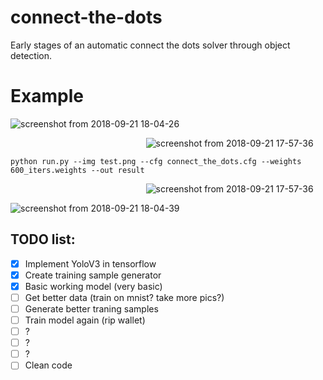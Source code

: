# connect-the-dots

Early stages of an automatic connect the dots solver through object detection.


# Example

![screenshot from 2018-09-21 18-04-26](https://user-images.githubusercontent.com/32404036/45909672-d5084d00-bdc8-11e8-8eb7-660a064d5131.png)

&nbsp;&nbsp;&nbsp;&nbsp;&nbsp;&nbsp;&nbsp;&nbsp;&nbsp;&nbsp;&nbsp;&nbsp;&nbsp;&nbsp;&nbsp;&nbsp;&nbsp;&nbsp;&nbsp;&nbsp;&nbsp;&nbsp;&nbsp;&nbsp;&nbsp;&nbsp;&nbsp;&nbsp;&nbsp;&nbsp;&nbsp;&nbsp;&nbsp;&nbsp;&nbsp;&nbsp;&nbsp;&nbsp;&nbsp;&nbsp;&nbsp;&nbsp;&nbsp;&nbsp;&nbsp;&nbsp;&nbsp;&nbsp;&nbsp;&nbsp;&nbsp;&nbsp;&nbsp;&nbsp; ![screenshot from 2018-09-21 17-57-36](https://user-images.githubusercontent.com/32404036/45909523-d6854580-bdc7-11e8-8673-91a1056c4698.png)

```
python run.py --img test.png --cfg connect_the_dots.cfg --weights 600_iters.weights --out result
```

&nbsp;&nbsp;&nbsp;&nbsp;&nbsp;&nbsp;&nbsp;&nbsp;&nbsp;&nbsp;&nbsp;&nbsp;&nbsp;&nbsp;&nbsp;&nbsp;&nbsp;&nbsp;&nbsp;&nbsp;&nbsp;&nbsp;&nbsp;&nbsp;&nbsp;&nbsp;&nbsp;&nbsp;&nbsp;&nbsp;&nbsp;&nbsp;&nbsp;&nbsp;&nbsp;&nbsp;&nbsp;&nbsp;&nbsp;&nbsp;&nbsp;&nbsp;&nbsp;&nbsp;&nbsp;&nbsp;&nbsp;&nbsp;&nbsp;&nbsp;&nbsp;&nbsp;&nbsp;&nbsp; ![screenshot from 2018-09-21 17-57-36](https://user-images.githubusercontent.com/32404036/45909523-d6854580-bdc7-11e8-8673-91a1056c4698.png)

![screenshot from 2018-09-21 18-04-39](https://user-images.githubusercontent.com/32404036/45909673-d6397a00-bdc8-11e8-9c90-ab59db3fe314.png)


## TODO list:
- [x] Implement YoloV3 in tensorflow
- [x] Create training sample generator
- [x] Basic working model (very basic)
- [ ] Get better data (train on mnist? take more pics?)
- [ ] Generate better traning samples
- [ ] Train model again (rip wallet)
- [ ] ?
- [ ] ?
- [ ] ?
- [ ] Clean code

